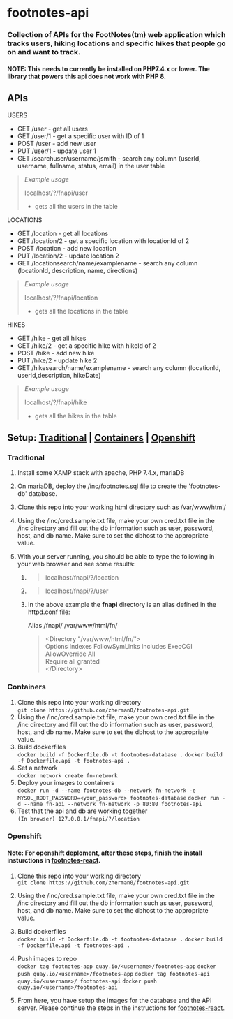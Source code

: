 # footnotes-api

### Collection of APIs for the FootNotes(tm) web application which tracks users, hiking locations and specific hikes that people go on and want to track.

#### **NOTE:** This needs to currently be installed on PHP7.4.x or lower. The library that powers this api does not work with PHP 8.

## APIs

USERS

- GET /user - get all users
- GET /user/1 - get a specific user with ID of 1
- POST /user - add new user
- PUT /user/1 - update user 1
- GET /searchuser/username/jsmith - search any column (userId, username, fullname, status, email) in the user table

> _Example usage_
>
> localhost/?/fnapi/user
>
> - gets all the users in the table

LOCATIONS

- GET /location - get all locations
- GET /location/2 - get a specific location with locationId of 2
- POST /location - add new location
- PUT /location/2 - update location 2
- GET /locationsearch/name/examplename - search any column (locationId, description, name, directions)

> _Example usage_
>
> localhost/?/fnapi/location
>
> - gets all the locations in the table

HIKES

- GET /hike - get all hikes
- GET /hike/2 - get a specific hike with hikeId of 2
- POST /hike - add new hike
- PUT /hike/2 - update hike 2
- GET /hikesearch/name/examplename - search any column (locationId, userId,description, hikeDate)

> _Example usage_
>
> localhost/?/fnapi/hike
>
> - gets all the hikes in the table

## Setup: [Traditional](#traditional) | [Containers](#containers) | [Openshift](#openshift)

### Traditional

1. Install some XAMP stack with apache, PHP 7.4.x, mariaDB
2. On mariaDB, deploy the /inc/footnotes.sql file to create the 'footnotes-db' database.
3. Clone this repo into your working html directory such as /var/www/html/
4. Using the /inc/cred.sample.txt file, make your own cred.txt file in the /inc directory and fill out the db information such as user, password, host, and db name. Make sure to set the dbhost to the appropriate value.
5. With your server running, you should be able to type the following in your web browser and see some results:

   1. > localhost/fnapi/?/location

   2. > localhost/fnapi/?/user
   3. In the above example the **fnapi** directory is an alias defined in the httpd.conf file:

      Alias /fnapi/ /var/www/html/fn/

      > <Directory "/var/www/html/fn/"><br/>
      > Options Indexes FollowSymLinks Includes ExecCGI<br/>
      > AllowOverride All<br/>
      > Require all granted<br/>
      > <\/Directory>

### Containers

1. Clone this repo into your working directory<br/>
   `git clone https://github.com/zherman0/footnotes-api.git`
2. Using the /inc/cred.sample.txt file, make your own cred.txt file in the /inc directory and fill out the db information such as user, password, host, and db name. Make sure to set the dbhost to the appropriate value.
3. Build dockerfiles<br/>
   `docker build -f Dockerfile.db -t footnotes-database .`
   `docker build -f Dockerfile.api -t footnotes-api .`
4. Set a network<br/>
   `docker network create fn-network`
5. Deploy your images to containers<br/>
   `docker run -d --name footnotes-db --network fn-network -e MYSQL_ROOT_PASSWORD=<your_password> footnotes-database`
   `docker run -d --name fn-api --network fn-network -p 80:80 footnotes-api`
6. Test that the api and db are working together<br/>
   `(In browser) 127.0.0.1/fnapi/?/location`

### Openshift

#### Note: For openshift deploment, after these steps, finish the install insturctions in [footnotes-react](zherman/footnotes-react).

1. Clone this repo into your working directory<br/>
   `git clone https://github.com/zherman0/footnotes-api.git`
2. Using the /inc/cred.sample.txt file, make your own cred.txt file in the /inc directory and fill out the db information such as user, password, host, and db name. Make sure to set the dbhost to the appropriate value.
3. Build dockerfiles<br/>
   `docker build -f Dockerfile.db -t footnotes-database .`
   `docker build -f Dockerfile.api -t footnotes-api .`
4. Push images to repo<br/>
   `docker tag footnotes-app quay.io/<username>/footnotes-app`
   `docker push quay.io/<username>/footnotes-app`
   `docker tag footnotes-api quay.io/<username>/ footnotes-api`
   `docker push quay.io/<username>/footnotes-api`

5. From here, you have setup the images for the database and the API server. Please continue the steps in the instructions for [footnotes-react](zherman/footnotes-react).
